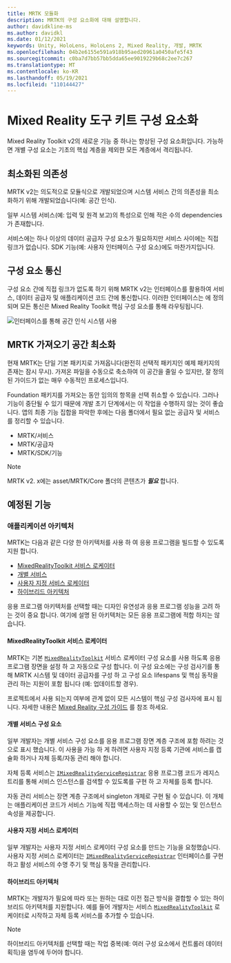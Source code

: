 ```yaml
---
title: MRTK 모듈화
description: MRTK의 구성 요소화에 대해 설명합니다.
author: davidkline-ms
ms.author: davidkl
ms.date: 01/12/2021
keywords: Unity, HoloLens, HoloLens 2, Mixed Reality, 개발, MRTK
ms.openlocfilehash: 04b2e6155e591a918b95aed20961a0450afe5f43
ms.sourcegitcommit: c0ba7d7bb57bb5dda65ee9019229b68c2ee7c267
ms.translationtype: MT
ms.contentlocale: ko-KR
ms.lasthandoff: 05/19/2021
ms.locfileid: "110144427"
---
```

# <a name="mixed-reality-toolkit-componentization"></a>Mixed Reality 도구 키트 구성 요소화

Mixed Reality Toolkit v2의 새로운 기능 중 하나는 향상된 구성 요소화입니다. 가능하면 개별 구성 요소는 기초의 핵심 계층을 제외한 모든 계층에서 격리됩니다.

## <a name="minimized-dependencies"></a>최소화된 의존성

MRTK v2는 의도적으로 모듈식으로 개발되었으며 시스템 서비스 간의 의존성을 최소화하기 위해 개발되었습니다(예: 공간 인식).

일부 시스템 서비스(예: 입력 및 원격 보고)의 특성으로 인해 적은 수의 dependencies가 존재합니다.

서비스에는 하나 이상의 데이터 공급자 구성 요소가 필요하지만 서비스 사이에는 직접 링크가 없습니다. SDK 기능(예: 사용자 인터페이스 구성 요소)에도 마찬가지입니다.

## <a name="component-communication"></a>구성 요소 통신

구성 요소 간에 직접 링크가 없도록 하기 위해 MRTK v2는 인터페이스를 활용하여 서비스, 데이터 공급자 및 애플리케이션 코드 간에 통신합니다. 이러한 인터페이스는 에 정의되며 모든 통신은 Mixed Reality Toolkit 핵심 구성 요소를 통해 라우팅됩니다.

![인터페이스를 통해 공간 인식 시스템 사용](../features/images/packaging/AccessingViaInterfaces.png)

## <a name="minimizing-mrtk-import-footprint"></a>MRTK 가져오기 공간 최소화

현재 MRTK는 단일 기본 패키지로 가져옵니다(완전히 선택적 패키지인 예제 패키지의 존재는 잠시 무시). 가져온 파일을 수동으로 축소하여 이 공간을 줄일 수 있지만, 잘 정의된 가이드가 없는 매우 수동적인 프로세스입니다.

Foundation 패키지를 가져오는 동안 임의의 항목을 선택 취소할 수 있습니다. 그러나 기능이 중단될 수 있기 때문에 개발 초기 단계에서는 이 작업을 수행하지 않는 것이 좋습니다. 앱의 최종 기능 집합을 파악한 후에는 다음 폴더에서 필요 없는 공급자 및 서비스를 정리할 수 있습니다.

- MRTK/서비스
- MRTK/공급자
- MRTK/SDK/기능

> [!NOTE]
> MRTK v2. x에는 asset/MRTK/Core 폴더의 콘텐츠가 **_필요_** 합니다.

## <a name="upcoming-features"></a>예정된 기능

### <a name="application-architecture"></a>애플리케이션 아키텍처

MRTK는 다음과 같은 다양 한 아키텍처를 사용 하 여 응용 프로그램을 빌드할 수 있도록 지원 합니다.

- [MixedRealityToolkit 서비스 로케이터](#mixedrealitytoolkit-service-locator)
- [개별 서비스](#individual-service-components)
- [사용자 지정 서비스 로케이터](#custom-service-locator)
- [하이브리드 아키텍처](#hybrid-architecture)

응용 프로그램 아키텍처를 선택할 때는 디자인 유연성과 응용 프로그램 성능을 고려 하는 것이 중요 합니다. 여기에 설명 된 아키텍처는 모든 응용 프로그램에 적합 하지는 않습니다.

#### <a name="mixedrealitytoolkit-service-locator"></a>MixedRealityToolkit 서비스 로케이터

MRTK는 기본 [`MixedRealityToolkit`](xref:Microsoft.MixedReality.Toolkit.MixedRealityToolkit) 서비스 로케이터 구성 요소를 사용 하도록 응용 프로그램 장면을 설정 하 고 자동으로 구성 합니다. 이 구성 요소에는 구성 검사기를 통해 MRTK 시스템 및 데이터 공급자를 구성 하 고 구성 요소 lifespans 및 핵심 동작을 관리 하는 지원이 포함 됩니다 (예: 업데이트할 경우).

프로젝트에서 사용 되는지 여부에 관계 없이 모든 시스템이 핵심 구성 검사자에 표시 됩니다. 자세한 내용은 [Mixed Reality 구성 가이드](../configuration/mixed-reality-configuration-guide.md) 를 참조 하세요.

#### <a name="individual-service-components"></a>개별 서비스 구성 요소

일부 개발자는 개별 서비스 구성 요소를 응용 프로그램 장면 계층 구조에 포함 하려는 것으로 표시 했습니다. 이 사용을 가능 하 게 하려면 사용자 지정 등록 기관에 서비스를 캡슐화 하거나 자체 등록/자동 관리 해야 합니다.

자체 등록 서비스는 [`IMixedRealityServiceRegistrar`](xref:Microsoft.MixedReality.Toolkit.IMixedRealityServiceRegistrar) 응용 프로그램 코드가 레지스트리를 통해 서비스 인스턴스를 검색할 수 있도록를 구현 하 고 자체를 등록 합니다.

자동 관리 서비스는 장면 계층 구조에서 singleton 개체로 구현 될 수 있습니다. 이 개체는 애플리케이션 코드가 서비스 기능에 직접 액세스하는 데 사용할 수 있는 및 인스턴스 속성을 제공합니다.

#### <a name="custom-service-locator"></a>사용자 지정 서비스 로케이터

일부 개발자는 사용자 지정 서비스 로케이터 구성 요소를 만드는 기능을 요청했습니다. 사용자 지정 서비스 로케이터는 [`IMixedRealityServiceRegistrar`](xref:Microsoft.MixedReality.Toolkit.IMixedRealityServiceRegistrar) 인터페이스를 구현하고 활성 서비스의 수명 주기 및 핵심 동작을 관리합니다.

#### <a name="hybrid-architecture"></a>하이브리드 아키텍처

MRTK는 개발자가 필요에 따라 또는 원하는 대로 이전 접근 방식을 결합할 수 있는 하이브리드 아키텍처를 지원합니다. 예를 들어 개발자는 서비스 [`MixedRealityToolkit`](xref:Microsoft.MixedReality.Toolkit.MixedRealityToolkit) 로케이터로 시작하고 자체 등록 서비스를 추가할 수 있습니다.

> [!NOTE]
> 하이브리드 아키텍처를 선택할 때는 작업 중복(예: 여러 구성 요소에서 컨트롤러 데이터 획득)을 염두에 두어야 합니다.
